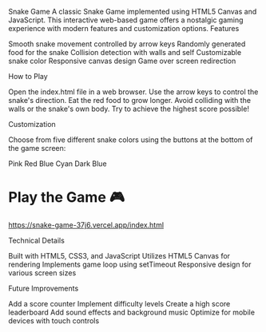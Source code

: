 Snake Game A classic Snake Game implemented using HTML5 Canvas and JavaScript. This interactive web-based game offers a nostalgic gaming experience with modern features and customization options. Features

Smooth snake movement controlled by arrow keys Randomly generated food for the snake Collision detection with walls and self Customizable snake color Responsive canvas design Game over screen redirection

How to Play

Open the index.html file in a web browser. Use the arrow keys to control the snake's direction. Eat the red food to grow longer. Avoid colliding with the walls or the snake's own body. Try to achieve the highest score possible!

Customization

Choose from five different snake colors using the buttons at the bottom of the game screen:

Pink Red Blue Cyan Dark Blue

# Play the Game 🎮
https://snake-game-37j6.vercel.app/index.html

Technical Details

Built with HTML5, CSS3, and JavaScript Utilizes HTML5 Canvas for rendering Implements game loop using setTimeout Responsive design for various screen sizes

Future Improvements

Add a score counter Implement difficulty levels Create a high score leaderboard Add sound effects and background music Optimize for mobile devices with touch controls

